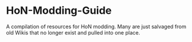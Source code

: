 # HoN-Modding-Guide
A compilation of resources for HoN modding. Many are just salvaged from old Wikis that no longer exist and pulled into one place.
